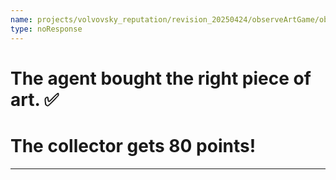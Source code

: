 ```yaml
---
name: projects/volvovsky_reputation/revision_20250424/observeArtGame/observe_agent_success.md
type: noResponse
---
```


# The agent bought the right piece of art. ✅

# The collector gets **80 points**!

---
